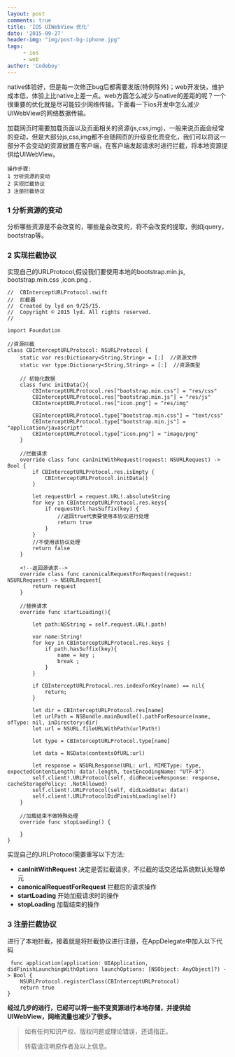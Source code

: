 ```yaml
---
layout: post
comments: true
title: 'IOS UIWebView 优化'
date: '2015-09-27'
header-img: "img/post-bg-iphone.jpg"
tags:
     - ios
     - web
author: 'Codeboy'
---
```


native体验好，但是每一次修正bug后都需要发版(特例除外)；web开发快，维护成本低，体验上比native上差一点。web方面怎么减少与native的差距的呢？一个很重要的优化就是尽可能较少网络传输。下面看一下ios开发中怎么减少UIWebView的网络数据传输。

加载网页时需要加载页面以及页面相关的资源(js,css,img)，一般来说页面会经常的变动，但是大部分js,css,img都不会随网页的升级变化而变化，我们可以将这一部分不会变动的资源放置在客户端，在客户端发起请求时进行拦截，将本地资源提供给UIWebView。

	操作步骤:
	1 分析资源的变动
	2 实现拦截协议
	3 注册拦截协议
	
### 1 分析资源的变动
	
分析哪些资源是不会改变的，哪些是会改变的，将不会改变的提取，例如jquery，bootstrap等。

### 2 实现拦截协议

实现自己的URLProtocol,假设我们要使用本地的bootstrap.min.js, bootstrap.min.css ,icon.png .

    //  CBInterceptURLProtocol.swift
    //  拦截器
    //  Created by lyd on 9/25/15.
    //  Copyright © 2015 lyd. All rights reserved.
    //
    
    import Foundation
    
    //资源拦截
    class CBInterceptURLProtocol: NSURLProtocol {
        static var res:Dictionary<String,String> = [:]  //资源文件
        static var type:Dictionary<String,String> = [:]  //资源类型
        
        // 初始化数据
        class func initData(){
            CBInterceptURLProtocol.res["bootstrap.min.css"] = "res/css"
            CBInterceptURLProtocol.res["bootstrap.min.js"] = "res/js"
            CBInterceptURLProtocol.res["icon.png"] = "res/img"
            
            CBInterceptURLProtocol.type["bootstrap.min.css"] = "text/css"
            CBInterceptURLProtocol.type["bootstrap.min.js"] = "application/javascript"
            CBInterceptURLProtocol.type["icon.png"] = "image/png"
        }
        
        //拦截请求
        override class func canInitWithRequest(request: NSURLRequest) -> Bool {
            if CBInterceptURLProtocol.res.isEmpty {
                CBInterceptURLProtocol.initData()
            }
            
            let requestUrl = request.URL!.absoluteString
            for key in CBInterceptURLProtocol.res.keys{
                if requestUrl.hasSuffix(key) {
                    //返回true代表要使用本协议进行处理
                    return true
                }
            }
            //不使用该协议处理
            return false
        }
        
        <!--返回源请求-->
        override class func canonicalRequestForRequest(request: NSURLRequest) -> NSURLRequest{
            return request
        }
        
        //替换请求
        override func startLoading(){
            
            let path:NSString = self.request.URL!.path!
            
            var name:String!
            for key in CBInterceptURLProtocol.res.keys {
                if path.hasSuffix(key){
                    name = key ;
                    break ;
                }
            }
            
            if CBInterceptURLProtocol.res.indexForKey(name) == nil{
                return;
            }
            
            let dir = CBInterceptURLProtocol.res[name]
            let urlPath = NSBundle.mainBundle().pathForResource(name, ofType: nil, inDirectory:dir)
            let url = NSURL.fileURLWithPath(urlPath!)
            
            let type = CBInterceptURLProtocol.type[name]
            
            let data = NSData(contentsOfURL:url)
            
            let response = NSURLResponse(URL: url, MIMEType: type, expectedContentLength: data!.length, textEncodingName: "UTF-8")
            self.client!.URLProtocol(self, didReceiveResponse: response, cacheStoragePolicy: .NotAllowed)
            self.client!.URLProtocol(self, didLoadData: data!)
            self.client!.URLProtocolDidFinishLoading(self)
        }
        
        //加载结束不做特殊处理
        override func stopLoading() {
            
        }
    }
   
    
 实现自己的URLProtocol需要重写以下方法:
 
 - **canInitWithRequest**  决定是否拦截请求，不拦截的话交还给系统默认处理单元
 - **canonicalRequestForRequest** 拦截后的请求操作
 - **startLoading**  开始加载请求时的操作
 - **stopLoading**  加载结束的操作

    
### 3 注册拦截协议

进行了本地拦截，接着就是将拦截协议进行注册，在AppDelegate中加入以下代码

	 func application(application: UIApplication, didFinishLaunchingWithOptions launchOptions: [NSObject: AnyObject]?) -> Bool {
        NSURLProtocol.registerClass(CBInterceptURLProtocol)
        return true
    }


**经过几步的进行，已经可以将一些不变资源进行本地存储，并提供给UIWebView，网络流量也减少了很多。**


> 如有任何知识产权、版权问题或理论错误，还请指正。
>
> 转载请注明原作者及以上信息。
